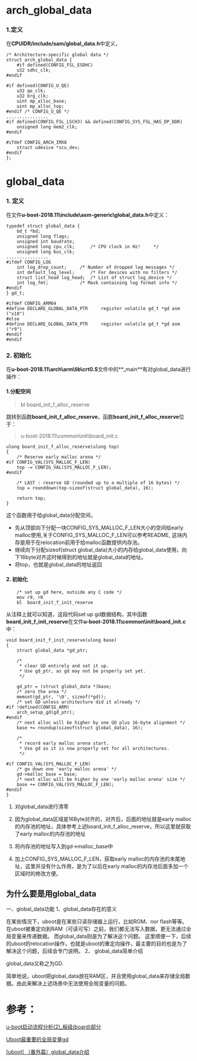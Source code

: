 # arch_global_data

### 1.定义
在**CPUIDR/include/sam/global_data.h**中定义，
```
/* Architecture-specific global data */
struct arch_global_data {
    #if defined(CONFIG_FSL_ESDHC)
	u32 sdhc_clk;
#endif

#if defined(CONFIG_U_QE)
	u32 qe_clk;
	u32 brg_clk;
	uint mp_alloc_base;
	uint mp_alloc_top;
#endif /* CONFIG_U_QE */
................
#if defined(CONFIG_FSL_LSCH3) && defined(CONFIG_SYS_FSL_HAS_DP_DDR)
	unsigned long mem2_clk;
#endif

#ifdef CONFIG_ARCH_IMX8
	struct udevice *scu_dev;
#endif
};
```





# global_data
### 1. 定义
在文件**u-boot-2018.11\include\asm-generic\global_data.h**中定义：
```
typedef struct global_data {
	bd_t *bd;
	unsigned long flags;
	unsigned int baudrate;
	unsigned long cpu_clk;		/* CPU clock in Hz!		*/
	unsigned long bus_clk;
................
#ifdef CONFIG_LOG
	int log_drop_count;		/* Number of dropped log messages */
	int default_log_level;		/* For devices with no filters */
	struct list_head log_head;	/* List of struct log_device */
	int log_fmt;			/* Mask containing log format info */
#endif
} gd_t;
```


```
#ifdef CONFIG_ARM64
#define DECLARE_GLOBAL_DATA_PTR		register volatile gd_t *gd asm ("x18")
#else
#define DECLARE_GLOBAL_DATA_PTR		register volatile gd_t *gd asm ("r9")
#endif
#endif
```

### 2. 初始化                 
在**u-boot-2018.11\arch\arm\lib\crt0.S**文件中的**_main**有对global_data进行操作：
#### 1.分配空间

>	bl	board_init_f_alloc_reserve

跳转到函数**board_init_f_alloc_reserve**，函数**board_init_f_alloc_reserve**位于：

> u-boot-2018.11\common\init\board_init.c 

```
ulong board_init_f_alloc_reserve(ulong top)
{
	/* Reserve early malloc arena */
#if CONFIG_VAL(SYS_MALLOC_F_LEN)
	top -= CONFIG_VAL(SYS_MALLOC_F_LEN);
#endif

	/* LAST : reserve GD (rounded up to a multiple of 16 bytes) */
	top = rounddown(top-sizeof(struct global_data), 16);

	return top;
}
```
这个函数用于给global_data分配空间，
* 先从顶部向下分配一块CONFIG_SYS_MALLOC_F_LEN大小的空间给early malloc使用,关于CONFIG_SYS_MALLOC_F_LEN可以参考README, 这块内存是用于在relocation前用于给malloc函数提供内存池。
* 继续向下分配sizeof(struct global_data)大小的内存给global_data使用，向下16byte对齐这时候得到的地址就是global_data的地址。
* 将top，也就是global_data的地址返回



#### 2. 初始化

```
	/* set up gd here, outside any C code */
	mov	r9, r0
	bl	board_init_f_init_reserve
```
从注释上就可以知道，这段代码set up gd数据结构，其中函数**board_init_f_init_reserve**在文件**u-boot-2018.11\common\init\board_init.c**中：
```
void board_init_f_init_reserve(ulong base)
{
	struct global_data *gd_ptr;

	/*
	 * clear GD entirely and set it up.
	 * Use gd_ptr, as gd may not be properly set yet.
	 */

	gd_ptr = (struct global_data *)base;
	/* zero the area */
	memset(gd_ptr, '\0', sizeof(*gd));
	/* set GD unless architecture did it already */
#if !defined(CONFIG_ARM)
	arch_setup_gd(gd_ptr);
#endif
	/* next alloc will be higher by one GD plus 16-byte alignment */
	base += roundup(sizeof(struct global_data), 16);

	/*
	 * record early malloc arena start.
	 * Use gd as it is now properly set for all architectures.
	 */

#if CONFIG_VAL(SYS_MALLOC_F_LEN)
	/* go down one 'early malloc arena' */
	gd->malloc_base = base;
	/* next alloc will be higher by one 'early malloc arena' size */
	base += CONFIG_VAL(SYS_MALLOC_F_LEN);
#endif
}
```

1. 对global_data进行清零

2. 因为global_data区域是16Byte对齐的，对齐后，后面的地址就是early malloc的内存池的地址，具体参考上述board_init_f_alloc_reserve，所以这里就获取了early malloc的内存池的地址
3. 将内存池的地址写入到gd->malloc_base中
4. 加上CONFIG_SYS_MALLOC_F_LEN，获取early malloc的内存池的末尾地址，这里并没有什么作用，是为了以后在early malloc的内存池后面多加一个区域时的修改方便。



## 为什么要是用global_data

一、global_data功能
1、global_data存在的意义

在某些情况下，uboot是在某些只读存储器上运行，比如ROM、nor flash等等。
在uboot被重定向到RAM（可读可写）之前，我们都无法写入数据，更无法通过全局变量来传递数据。
而global_data则是为了解决这个问题。
这里顺便一下，后续的uboot的relocation操作，也就是uboot的重定向操作，最主要的目的也是为了解决这个问题，后续会专门说明。
2、 global_data简单介绍

global_data又称之为GD.

简单地说，uboot把global_data放在RAM区，并且使用global_data来存储全局数据。由此来解决上述场景中无法使用全局变量的问题。




# 参考：
[u-boot启动流程分析(2)_板级(board)部分](http://www.wowotech.net/u-boot/boot_flow_2.html)

[Uboot最重要的全局变量gd](https://oska874.github.io/%E6%BA%90%E7%A0%81/uboot%E6%9C%80%E9%87%8D%E8%A6%81%E7%9A%84%E5%85%A8%E5%B1%80%E5%8F%98%E9%87%8Fgd.html)

[[uboot] （番外篇）global_data介绍](https://blog.csdn.net/ooonebook/article/details/53013545)